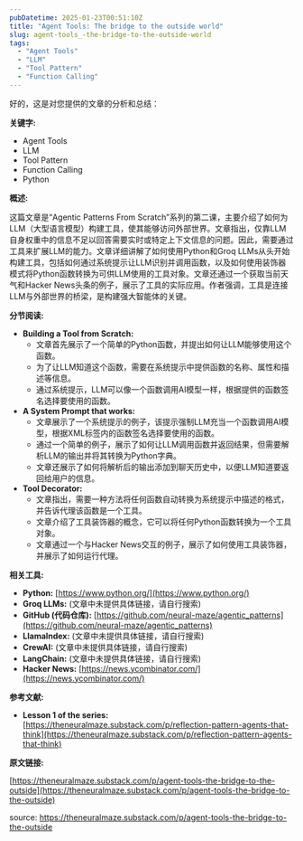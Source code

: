 ```yaml
---
pubDatetime: 2025-01-23T00:51:10Z
title: "Agent Tools: The bridge to the outside world"
slug: agent-tools_-the-bridge-to-the-outside-world
tags:
  - "Agent Tools"
  - "LLM"
  - "Tool Pattern"
  - "Function Calling"
---
```


好的，这是对您提供的文章的分析和总结：

**关键字:**

- Agent Tools
- LLM
- Tool Pattern
- Function Calling
- Python

**概述:**

这篇文章是“Agentic Patterns From Scratch”系列的第二课，主要介绍了如何为LLM（大型语言模型）构建工具，使其能够访问外部世界。文章指出，仅靠LLM自身权重中的信息不足以回答需要实时或特定上下文信息的问题。因此，需要通过工具来扩展LLM的能力。文章详细讲解了如何使用Python和Groq LLMs从头开始构建工具，包括如何通过系统提示让LLM识别并调用函数，以及如何使用装饰器模式将Python函数转换为可供LLM使用的工具对象。文章还通过一个获取当前天气和Hacker News头条的例子，展示了工具的实际应用。作者强调，工具是连接LLM与外部世界的桥梁，是构建强大智能体的关键。

**分节阅读:**

- **Building a Tool from Scratch:**
  - 文章首先展示了一个简单的Python函数，并提出如何让LLM能够使用这个函数。
  - 为了让LLM知道这个函数，需要在系统提示中提供函数的名称、属性和描述等信息。
  - 通过系统提示，LLM可以像一个函数调用AI模型一样，根据提供的函数签名选择要使用的函数。
- **A System Prompt that works:**
  - 文章展示了一个系统提示的例子，该提示强制LLM充当一个函数调用AI模型，根据XML标签内的函数签名选择要使用的函数。
  - 通过一个简单的例子，展示了如何让LLM调用函数并返回结果，但需要解析LLM的输出并将其转换为Python字典。
  - 文章还展示了如何将解析后的输出添加到聊天历史中，以便LLM知道要返回给用户的信息。
- **Tool Decorator:**
  - 文章指出，需要一种方法将任何函数自动转换为系统提示中描述的格式，并告诉代理该函数是一个工具。
  - 文章介绍了工具装饰器的概念，它可以将任何Python函数转换为一个工具对象。
  - 文章通过一个与Hacker News交互的例子，展示了如何使用工具装饰器，并展示了如何运行代理。

**相关工具:**

- **Python:** [https://www.python.org/](https://www.python.org/)
- **Groq LLMs:** (文章中未提供具体链接，请自行搜索)
- **GitHub (代码仓库):** [https://github.com/neural-maze/agentic_patterns](https://github.com/neural-maze/agentic_patterns)
- **LlamaIndex:** (文章中未提供具体链接，请自行搜索)
- **CrewAI:** (文章中未提供具体链接，请自行搜索)
- **LangChain:** (文章中未提供具体链接，请自行搜索)
- **Hacker News:** [https://news.ycombinator.com/](https://news.ycombinator.com/)

**参考文献:**

- **Lesson 1 of the series:** [https://theneuralmaze.substack.com/p/reflection-pattern-agents-that-think](https://theneuralmaze.substack.com/p/reflection-pattern-agents-that-think)

**原文链接:**

[https://theneuralmaze.substack.com/p/agent-tools-the-bridge-to-the-outside](https://theneuralmaze.substack.com/p/agent-tools-the-bridge-to-the-outside)

source: https://theneuralmaze.substack.com/p/agent-tools-the-bridge-to-the-outside
